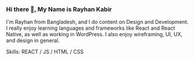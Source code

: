 ### Hi there 👋, My Name is Rayhan Kabir

I'm Rayhan from Bangladesh, and I do content on Design and Development. I really enjoy learning languages and frameworks like React and React Native, as well as working in WordPress. I also enjoy wireframing, UI, UX, and design in general.

Skills: REACT / JS / HTML / CSS

